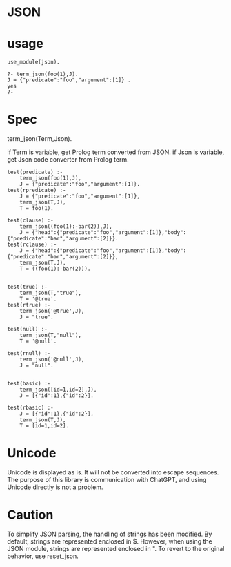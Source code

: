# JSON


# usage

```
use_module(json).

?- term_json(foo(1),J).
J = {"predicate":"foo","argument":[1]} .
yes
?- 
```


# Spec 

term_json(Term,Json).

if Term is variable, get Prolog term converted from JSON.
if Json is variable, get Json code converter from Prolog term.

```
test(predicate) :-
    term_json(foo(1),J),
    J = {"predicate":"foo","argument":[1]}.
test(rpredicate) :-
    J = {"predicate":"foo","argument":[1]},
    term_json(T,J),
    T = foo(1).

test(clause) :- 
    term_json((foo(1):-bar(2)),J),
    J = {"head":{"predicate":"foo","argument":[1]},"body":{"predicate":"bar","argument":[2]}}.
test(rclause) :- 
    J = {"head":{"predicate":"foo","argument":[1]},"body":{"predicate":"bar","argument":[2]}},
    term_json(T,J),
    T = ((foo(1):-bar(2))).


test(true) :-
    term_json(T,"true"),
    T = '@true'.
test(rtrue) :-
    term_json('@true',J),
    J = "true".

test(null) :-
    term_json(T,"null"),
    T = '@null'.

test(rnull) :-
    term_json('@null',J),
    J = "null".
    

test(basic) :-
    term_json([id=1,id=2],J),
    J = [{"id":1},{"id":2}].

test(rbasic) :-
    J = [{"id":1},{"id":2}],
    term_json(T,J),
    T = [id=1,id=2].
```

# Unicode
Unicode is displayed as is. It will not be converted into escape sequences. The purpose of this library is communication with ChatGPT, and using Unicode directly is not a problem.


# Caution
To simplify JSON parsing, the handling of strings has been modified. By default, strings are represented enclosed in $. However, when using the JSON module, strings are represented enclosed in ". To revert to the original behavior, use reset_json.
